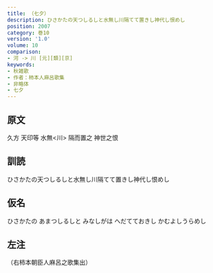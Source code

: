 ```yaml
---
title: （七夕）
description: ひさかたの天つしるしと水無し川隔てて置きし神代し恨めし
position: 2007
category: 巻10
version: '1.0'
volume: 10
comparison:
- 河 -> 川 [元][類][京]
keywords:
- 秋雑歌
- 作者：柿本人麻呂歌集
- 非略体
- 七夕
---
```


## 原文

久方 天印等 水無<川> 隔而置之 神世之恨

## 訓読

ひさかたの天つしるしと水無し川隔てて置きし神代し恨めし

## 仮名

ひさかたの あまつしるしと みなしがは へだてておきし かむよしうらめし

## 左注

（右柿本朝臣人麻呂之歌集出）
